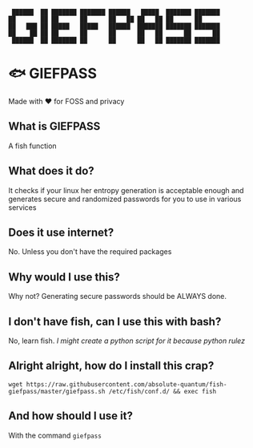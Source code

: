 ``` 
 ██████  ██ ███████ ███████ ██████   █████  ███████ ███████ 
██       ██ ██      ██      ██   ██ ██   ██ ██      ██      
██   ███ ██ █████   █████   ██████  ███████ ███████ ███████ 
██    ██ ██ ██      ██      ██      ██   ██      ██      ██ 
 ██████  ██ ███████ ██      ██      ██   ██ ███████ ███████ 
```

# 🐟 GIEFPASS

Made with ❤️️ for FOSS and privacy


## What is GIEFPASS

A fish function

## What does it do?

It checks if your linux her entropy generation is acceptable enough and generates secure and randomized passwords for you to use in various services

## Does it use internet?

No. Unless you don't have the required packages

## Why would I use this?

Why not? Generating secure passwords should be ALWAYS done.

## I don't have fish, can I use this with bash?

No, learn fish. *I might create a python script for it because python rulez*

## Alright alright, how do I install this crap?

`wget https://raw.githubusercontent.com/absolute-quantum/fish-giefpass/master/giefpass.sh /etc/fish/conf.d/ && exec fish`

## And how should I use it?

With the command `giefpass`

